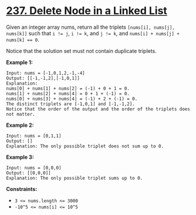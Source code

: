 # [237. Delete Node in a Linked List](https://leetcode.com/problems/delete-node-in-a-linked-list/)

Given an integer array nums, return all the triplets `[nums[i], nums[j], nums[k]]` such that `i != j`, `i != k`, and `j != k`, and `nums[i] + nums[j] + nums[k] == 0`.

Notice that the solution set must not contain duplicate triplets.

**Example 1:** 

```
Input: nums = [-1,0,1,2,-1,-4]
Output: [[-1,-1,2],[-1,0,1]]
Explanation: 
nums[0] + nums[1] + nums[2] = (-1) + 0 + 1 = 0.
nums[1] + nums[2] + nums[4] = 0 + 1 + (-1) = 0.
nums[0] + nums[3] + nums[4] = (-1) + 2 + (-1) = 0.
The distinct triplets are [-1,0,1] and [-1,-1,2].
Notice that the order of the output and the order of the triplets does not matter.
```

**Example 2:** 

```
Input: nums = [0,1,1]
Output: []
Explanation: The only possible triplet does not sum up to 0.
```

**Example 3:** 

```
Input: nums = [0,0,0]
Output: [[0,0,0]]
Explanation: The only possible triplet sums up to 0.
```

**Constraints:** 

- `3 <= nums.length <= 3000`
- `-10^5 <= nums[i] <= 10^5`